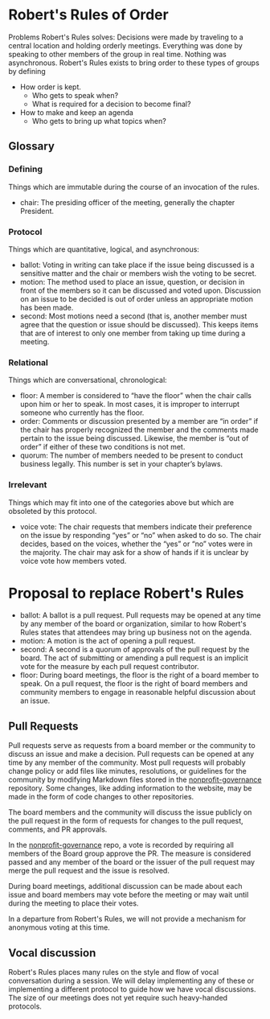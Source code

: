 # Robert's Rules of Order
Problems Robert's Rules solves:
Decisions were made by traveling to a central location and holding orderly meetings. Everything was done by speaking to other members of the group in real time. Nothing was asynchronous. Robert's Rules exists to bring order to these types of groups by defining

* How order is kept.
  * Who gets to speak when?
  * What is required for a decision to become final?
* How to make and keep an agenda
  * Who gets to bring up what topics when?

## Glossary

### Defining
Things which are immutable during the course of an invocation of the rules.

* chair: The presiding officer of the meeting, generally the chapter President.

### Protocol
Things which are quantitative, logical, and asynchronous:

* ballot: Voting in writing can take place if the issue being discussed is a sensitive matter and the chair or
members wish the voting to be secret.
* motion: The method used to place an issue, question, or decision in front of the members so it can be
discussed and voted upon. Discussion on an issue to be decided is out of order unless an appropriate
motion has been made.
* second: Most motions need a second (that is, another member must agree that the question or issue
should be discussed). This keeps items that are of interest to only one member from taking up time during
a meeting.

### Relational
Things which are conversational, chronological:

* floor: A member is considered to “have the floor” when the chair calls upon him or her to speak. In most
cases, it is improper to interrupt someone who currently has the floor.
* order: Comments or discussion presented by a member are “in order” if the chair has properly
recognized the member and the comments made pertain to the issue being discussed. Likewise, the
member is “out of order” if either of these two conditions is not met.
* quorum: The number of members needed to be present to conduct business legally. This number is set
in your chapter’s bylaws.

### Irrelevant
Things which may fit into one of the categories above but which are obsoleted by this protocol.

* voice vote: The chair requests that members indicate their preference on the issue by responding “yes”
or “no” when asked to do so. The chair decides, based on the voices, whether the “yes” or “no” votes
were in the majority. The chair may ask for a show of hands if it is unclear by voice vote how members
voted. 

# Proposal to replace Robert's Rules

* ballot: A ballot is a pull request. Pull requests may be opened at any time by any member of the board or organization, similar to how Robert's Rules states that attendees may bring up business not on the agenda.
* motion: A motion is the act of opening a pull request.
* second: A second is a quorum of approvals of the pull request by the board. The act of submitting or amending a
pull request is an implicit vote for the measure by each pull request contributor.
* floor: During board meetings, the floor is the right of a board member to speak. On a pull request, the floor is the right of board members and community members to engage in reasonable helpful discussion about an issue.

## Pull Requests
Pull requests serve as requests from a board member or the community to discuss an issue and make a decision. Pull requests can be opened at any time by any member of the community. Most pull requests will probably change policy or add files like minutes, resolutions, or guidelines for the community by modifying Markdown files stored in the [nonprofit-governance](https://github.com/nativesintech/nonprofit-governance) repository. Some changes, like adding information to the website, may be made in the form of code changes to other repositories.

The board members and the community will discuss the issue publicly on the pull request in the form of requests for changes to the pull request, comments, and PR approvals.

In the [nonprofit-governance](https://github.com/nativesintech/nonprofit-governance) repo, a vote is recorded by requiring all members of the Board group approve the PR. The measure is considered passed and any member of the board or the issuer of the pull request may merge the pull request and the issue is resolved.

During board meetings, additional discussion can be made about each issue and board members may vote before the meeting or may wait until during the meeting to place their votes.

In a departure from Robert's Rules, we will not provide a mechanism for anonymous voting at this time.

## Vocal discussion
Robert's Rules places many rules on the style and flow of vocal conversation during a session. We will delay implementing any of these or implementing a different protocol to guide how we have vocal discussions. The size of our meetings does not yet require such heavy-handed protocols.
